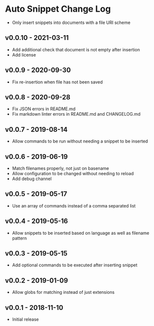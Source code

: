 # Auto Snippet Change Log

- Only insert snippets into documents with a file URI scheme

## v0.0.10 - 2021-03-11

- Add additional check that document is not empty after insertion
- Add license

## v0.0.9 - 2020-09-30

- Fix re-insertion when file has not been saved

## v0.0.8 - 2020-09-28

- Fix JSON errors in README.md
- Fix markdown linter errors in README.md and CHANGELOG.md

## v0.0.7 - 2019-08-14

- Allow commands to be run without needing a snippet to be inserted

## v0.0.6 - 2019-06-19

- Match filenames properly, not just on basename
- Allow configuration to be changed without needing to reload
- Add debug channel

## v0.0.5 - 2019-05-17

- Use an array of commands instead of a comma separated list

## v0.0.4 - 2019-05-16

- Allow snippets to be inserted based on language as well as filename pattern

## v0.0.3 - 2019-05-15

- Add optional commands to be executed after inserting snippet

## v0.0.2 - 2019-01-09

- Allow globs for matching instead of just extensions

## v0.0.1 - 2018-11-10

- Initial release
